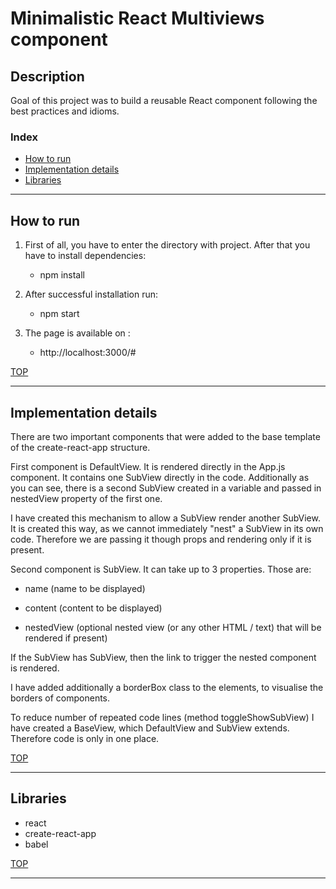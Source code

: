 # Minimalistic React Multiviews component

## Description

Goal of this project was to build a reusable React component following the best practices and idioms.

### Index

* [How to run](#how-to-run)
* [Implementation details](#implementation-details)
* [Libraries](#libraries)


---

## How to run

1. First of all, you have to enter the directory with project. After that you have to install dependencies:

    - npm install

2. After successful installation run:

    - npm start

3. The page is available on :

    - http://localhost:3000/#

[TOP](#index)

___

## Implementation details

There are two important components that were added to the base template of the create-react-app structure.

First component is DefaultView. It is rendered directly in the App.js component. It contains one SubView directly in the code.
Additionally as you can see, there is a second SubView created in a variable and passed in nestedView property of the first one.

I have created this mechanism to allow a SubView render another SubView. It is created this way, as we cannot immediately "nest"
a SubView in its own code. Therefore we are passing it though props and rendering only if it is present.

Second component is SubView. It can take up to 3 properties. Those are:

* name (name to be displayed)

* content  (content to be displayed)

* nestedView (optional nested view (or any other HTML / text) that will be rendered if present)

If the SubView has SubView, then the link to trigger the nested component is rendered.

I have added additionally a borderBox class to the elements, to visualise the borders of components.

To reduce number of repeated code lines (method toggleShowSubView) I have created a BaseView, which DefaultView and SubView extends.
Therefore code is only in one place.

[TOP](#index)

___

## Libraries

* react
* create-react-app
* babel

[TOP](#index)

___